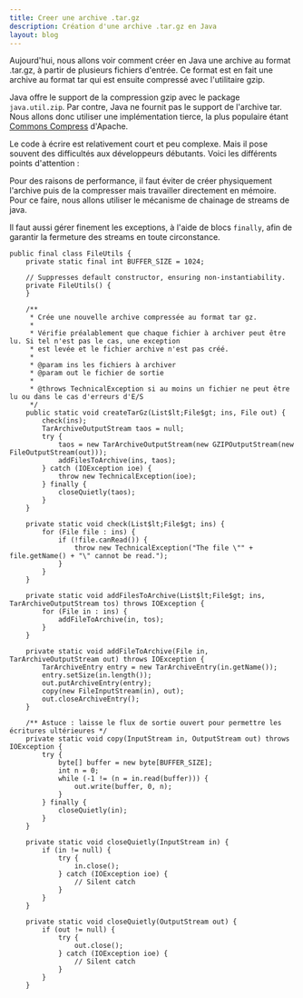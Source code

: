 ```yaml
---
title: Creer une archive .tar.gz
description: Création d'une archive .tar.gz en Java
layout: blog
---
```

Aujourd'hui, nous allons voir comment créer en Java une archive au format .tar.gz, à partir de
plusieurs fichiers d'entrée. Ce format est en fait une archive au format tar qui est ensuite
compressé avec l'utilitaire gzip.

Java offre le support de la compression gzip avec le package `java.util.zip`. Par contre, Java ne
fournit pas le support de l'archive tar. Nous allons donc utiliser une implémentation tierce, la
plus populaire étant [Commons Compress](http://commons.apache.org/compress/) d'Apache.

Le code à écrire est relativement court et peu complexe. Mais il pose souvent des difficultés aux
développeurs débutants. Voici les différents points d'attention :

Pour des raisons de performance, il faut éviter de créer physiquement l'archive puis de la
compresser mais travailler directement en mémoire. Pour ce faire, nous allons utiliser le mécanisme
de chainage de streams de java.

Il faut aussi gérer finement les exceptions, à l'aide de blocs `finally`, afin de garantir la
fermeture des streams en toute circonstance.

```
public final class FileUtils {
    private static final int BUFFER_SIZE = 1024;

    // Suppresses default constructor, ensuring non-instantiability.
    private FileUtils() {
    }

    /**
     * Crée une nouvelle archive compressée au format tar gz.
     *
     * Vérifie préalablement que chaque fichier à archiver peut être lu. Si tel n'est pas le cas, une exception
     * est levée et le fichier archive n'est pas créé.
     *
     * @param ins les fichiers à archiver
     * @param out le fichier de sortie
     *
     * @throws TechnicalException si au moins un fichier ne peut être lu ou dans le cas d'erreurs d'E/S
     */
    public static void createTarGz(List$lt;File$gt; ins, File out) {
        check(ins);
        TarArchiveOutputStream taos = null;
        try {
            taos = new TarArchiveOutputStream(new GZIPOutputStream(new FileOutputStream(out)));
            addFilesToArchive(ins, taos);
        } catch (IOException ioe) {
            throw new TechnicalException(ioe);
        } finally {
            closeQuietly(taos);
        }
    }

    private static void check(List$lt;File$gt; ins) {
        for (File file : ins) {
            if (!file.canRead()) {
                throw new TechnicalException("The file \"" + file.getName() + "\" cannot be read.");
            }
        }
    }

    private static void addFilesToArchive(List$lt;File$gt; ins, TarArchiveOutputStream tos) throws IOException {
        for (File in : ins) {
            addFileToArchive(in, tos);
        }
    }

    private static void addFileToArchive(File in, TarArchiveOutputStream out) throws IOException {
        TarArchiveEntry entry = new TarArchiveEntry(in.getName());
        entry.setSize(in.length());
        out.putArchiveEntry(entry);
        copy(new FileInputStream(in), out);
        out.closeArchiveEntry();
    }

    /** Astuce : laisse le flux de sortie ouvert pour permettre les écritures ultérieures */
    private static void copy(InputStream in, OutputStream out) throws IOException {
        try {
            byte[] buffer = new byte[BUFFER_SIZE];
            int n = 0;
            while (-1 != (n = in.read(buffer))) {
                out.write(buffer, 0, n);
            }
        } finally {
            closeQuietly(in);
        }
    }

    private static void closeQuietly(InputStream in) {
        if (in != null) {
            try {
                in.close();
            } catch (IOException ioe) {
                // Silent catch
            }
        }
    }

    private static void closeQuietly(OutputStream out) {
        if (out != null) {
            try {
                out.close();
            } catch (IOException ioe) {
                // Silent catch
            }
        }
    }
```
